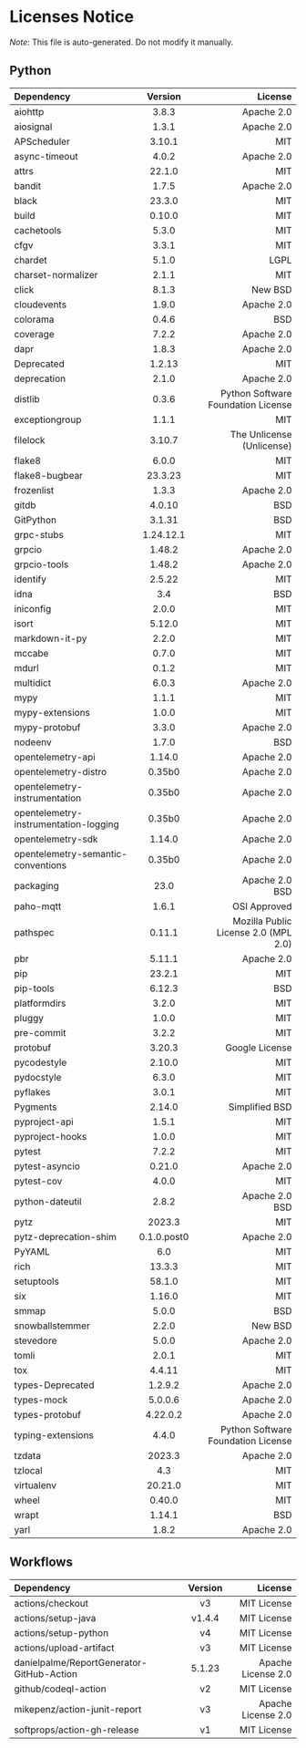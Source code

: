 # Licenses Notice
*Note*: This file is auto-generated. Do not modify it manually.
## Python
| Dependency | Version | License |
|:-----------|:-------:|--------:|
|aiohttp|3.8.3|Apache 2.0|
|aiosignal|1.3.1|Apache 2.0|
|APScheduler|3.10.1|MIT|
|async-timeout|4.0.2|Apache 2.0|
|attrs|22.1.0|MIT|
|bandit|1.7.5|Apache 2.0|
|black|23.3.0|MIT|
|build|0.10.0|MIT|
|cachetools|5.3.0|MIT|
|cfgv|3.3.1|MIT|
|chardet|5.1.0|LGPL|
|charset-normalizer|2.1.1|MIT|
|click|8.1.3|New BSD|
|cloudevents|1.9.0|Apache 2.0|
|colorama|0.4.6|BSD|
|coverage|7.2.2|Apache 2.0|
|dapr|1.8.3|Apache 2.0|
|Deprecated|1.2.13|MIT|
|deprecation|2.1.0|Apache 2.0|
|distlib|0.3.6|Python Software Foundation License|
|exceptiongroup|1.1.1|MIT|
|filelock|3.10.7|The Unlicense (Unlicense)|
|flake8|6.0.0|MIT|
|flake8-bugbear|23.3.23|MIT|
|frozenlist|1.3.3|Apache 2.0|
|gitdb|4.0.10|BSD|
|GitPython|3.1.31|BSD|
|grpc-stubs|1.24.12.1|MIT|
|grpcio|1.48.2|Apache 2.0|
|grpcio-tools|1.48.2|Apache 2.0|
|identify|2.5.22|MIT|
|idna|3.4|BSD|
|iniconfig|2.0.0|MIT|
|isort|5.12.0|MIT|
|markdown-it-py|2.2.0|MIT|
|mccabe|0.7.0|MIT|
|mdurl|0.1.2|MIT|
|multidict|6.0.3|Apache 2.0|
|mypy|1.1.1|MIT|
|mypy-extensions|1.0.0|MIT|
|mypy-protobuf|3.3.0|Apache 2.0|
|nodeenv|1.7.0|BSD|
|opentelemetry-api|1.14.0|Apache 2.0|
|opentelemetry-distro|0.35b0|Apache 2.0|
|opentelemetry-instrumentation|0.35b0|Apache 2.0|
|opentelemetry-instrumentation-logging|0.35b0|Apache 2.0|
|opentelemetry-sdk|1.14.0|Apache 2.0|
|opentelemetry-semantic-conventions|0.35b0|Apache 2.0|
|packaging|23.0|Apache 2.0<br/>BSD|
|paho-mqtt|1.6.1|OSI Approved|
|pathspec|0.11.1|Mozilla Public License 2.0 (MPL 2.0)|
|pbr|5.11.1|Apache 2.0|
|pip|23.2.1|MIT|
|pip-tools|6.12.3|BSD|
|platformdirs|3.2.0|MIT|
|pluggy|1.0.0|MIT|
|pre-commit|3.2.2|MIT|
|protobuf|3.20.3|Google License|
|pycodestyle|2.10.0|MIT|
|pydocstyle|6.3.0|MIT|
|pyflakes|3.0.1|MIT|
|Pygments|2.14.0|Simplified BSD|
|pyproject-api|1.5.1|MIT|
|pyproject-hooks|1.0.0|MIT|
|pytest|7.2.2|MIT|
|pytest-asyncio|0.21.0|Apache 2.0|
|pytest-cov|4.0.0|MIT|
|python-dateutil|2.8.2|Apache 2.0<br/>BSD|
|pytz|2023.3|MIT|
|pytz-deprecation-shim|0.1.0.post0|Apache 2.0|
|PyYAML|6.0|MIT|
|rich|13.3.3|MIT|
|setuptools|58.1.0|MIT|
|six|1.16.0|MIT|
|smmap|5.0.0|BSD|
|snowballstemmer|2.2.0|New BSD|
|stevedore|5.0.0|Apache 2.0|
|tomli|2.0.1|MIT|
|tox|4.4.11|MIT|
|types-Deprecated|1.2.9.2|Apache 2.0|
|types-mock|5.0.0.6|Apache 2.0|
|types-protobuf|4.22.0.2|Apache 2.0|
|typing-extensions|4.4.0|Python Software Foundation License|
|tzdata|2023.3|Apache 2.0|
|tzlocal|4.3|MIT|
|virtualenv|20.21.0|MIT|
|wheel|0.40.0|MIT|
|wrapt|1.14.1|BSD|
|yarl|1.8.2|Apache 2.0|
## Workflows
| Dependency | Version | License |
|:-----------|:-------:|--------:|
|actions/checkout|v3|MIT License|
|actions/setup-java|v1.4.4|MIT License|
|actions/setup-python|v4|MIT License|
|actions/upload-artifact|v3|MIT License|
|danielpalme/ReportGenerator-GitHub-Action|5.1.23|Apache License 2.0|
|github/codeql-action|v2|MIT License|
|mikepenz/action-junit-report|v3|Apache License 2.0|
|softprops/action-gh-release|v1|MIT License|
